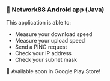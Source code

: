 ### 📱 Network88 Android app (Java)
This application is able to:
- Measure your download speed
- Measure your upload speed
- Send a PING request
- Check your IP address
- Check your subnet mask

🛒 Available soon in Google Play Store!
